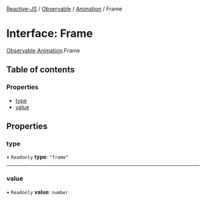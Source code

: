 [Reactive-JS](../README.md) / [Observable](../modules/Observable.md) / [Animation](../modules/Observable.Animation.md) / Frame

# Interface: Frame

[Observable](../modules/Observable.md).[Animation](../modules/Observable.Animation.md).Frame

## Table of contents

### Properties

- [type](Observable.Animation.Frame.md#type)
- [value](Observable.Animation.Frame.md#value)

## Properties

### type

• `Readonly` **type**: ``"frame"``

___

### value

• `Readonly` **value**: `number`

